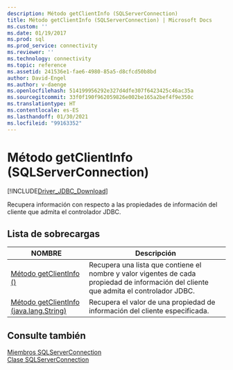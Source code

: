```yaml
---
description: Método getClientInfo (SQLServerConnection)
title: Método getClientInfo (SQLServerConnection) | Microsoft Docs
ms.custom: ''
ms.date: 01/19/2017
ms.prod: sql
ms.prod_service: connectivity
ms.reviewer: ''
ms.technology: connectivity
ms.topic: reference
ms.assetid: 241536e1-fae6-4980-85a5-d8cfcd50b8bd
author: David-Engel
ms.author: v-daenge
ms.openlocfilehash: 514199956292e327d4dfe307f6423425c46ac35a
ms.sourcegitcommit: 33f0f190f962059826e002be165a2bef4f9e350c
ms.translationtype: HT
ms.contentlocale: es-ES
ms.lasthandoff: 01/30/2021
ms.locfileid: "99163352"
---
```

# <a name="getclientinfo-method-sqlserverconnection"></a>Método getClientInfo (SQLServerConnection)
[!INCLUDE[Driver_JDBC_Download](../../../includes/driver_jdbc_download.md)]

  Recupera información con respecto a las propiedades de información del cliente que admita el controlador JDBC.  
  
## <a name="overload-list"></a>Lista de sobrecargas  
  
|NOMBRE|Descripción|  
|----------|-----------------|  
|[Método getClientInfo &#40;&#41;](../../../connect/jdbc/reference/getclientinfo-method.md)|Recupera una lista que contiene el nombre y valor vigentes de cada propiedad de información del cliente que admita el controlador JDBC.|  
|[Método getClientInfo &#40;java.lang.String&#41;](../../../connect/jdbc/reference/getclientinfo-method-java-lang-string.md)|Recupera el valor de una propiedad de información del cliente especificada.|  
  
## <a name="see-also"></a>Consulte también  
 [Miembros SQLServerConnection](../../../connect/jdbc/reference/sqlserverconnection-members.md)   
 [Clase SQLServerConnection](../../../connect/jdbc/reference/sqlserverconnection-class.md)  
  
  
